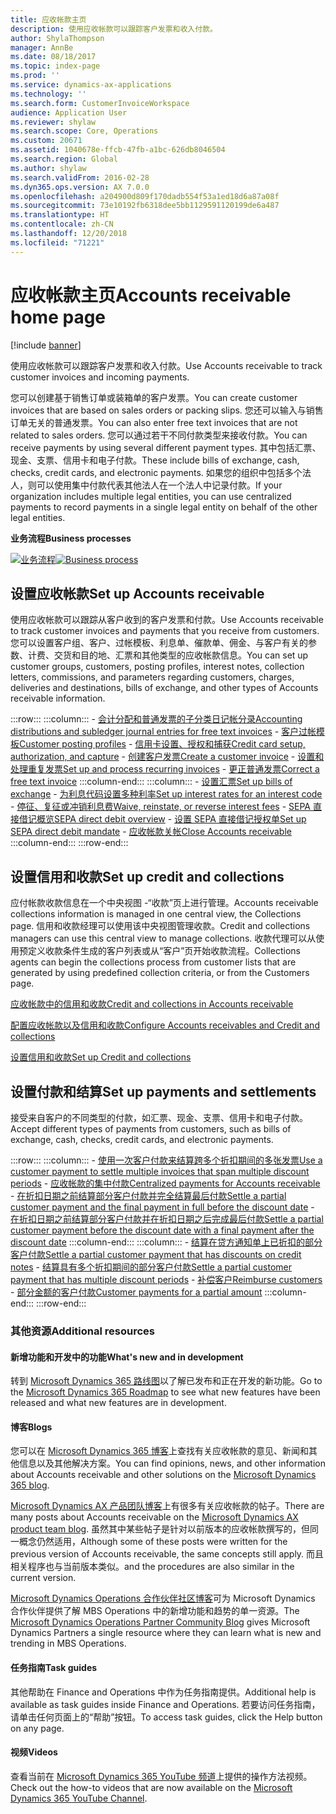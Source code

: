 ```yaml
---
title: 应收帐款主页
description: 使用应收帐款可以跟踪客户发票和收入付款。
author: ShylaThompson
manager: AnnBe
ms.date: 08/18/2017
ms.topic: index-page
ms.prod: ''
ms.service: dynamics-ax-applications
ms.technology: ''
ms.search.form: CustomerInvoiceWorkspace
audience: Application User
ms.reviewer: shylaw
ms.search.scope: Core, Operations
ms.custom: 20671
ms.assetid: 1040678e-ffcb-47fb-a1bc-626db8046504
ms.search.region: Global
ms.author: shylaw
ms.search.validFrom: 2016-02-28
ms.dyn365.ops.version: AX 7.0.0
ms.openlocfilehash: a204900d809f170dadb554f53a1ed18d6a87a08f
ms.sourcegitcommit: 73e10192fb6318dee5bb1129591120199de6a487
ms.translationtype: HT
ms.contentlocale: zh-CN
ms.lasthandoff: 12/20/2018
ms.locfileid: "71221"
---
```

# <a name="accounts-receivable-home-page"></a><span data-ttu-id="bd066-103">应收帐款主页</span><span class="sxs-lookup"><span data-stu-id="bd066-103">Accounts receivable home page</span></span>

[!include [banner](../includes/banner.md)]

<span data-ttu-id="bd066-104">使用应收帐款可以跟踪客户发票和收入付款。</span><span class="sxs-lookup"><span data-stu-id="bd066-104">Use Accounts receivable to track customer invoices and incoming payments.</span></span> 

<span data-ttu-id="bd066-105">您可以创建基于销售订单或装箱单的客户发票。</span><span class="sxs-lookup"><span data-stu-id="bd066-105">You can create customer invoices that are based on sales orders or packing slips.</span></span> <span data-ttu-id="bd066-106">您还可以输入与销售订单无关的普通发票。</span><span class="sxs-lookup"><span data-stu-id="bd066-106">You can also enter free text invoices that are not related to sales orders.</span></span> <span data-ttu-id="bd066-107">您可以通过若干不同付款类型来接收付款。</span><span class="sxs-lookup"><span data-stu-id="bd066-107">You can receive payments by using several different payment types.</span></span> <span data-ttu-id="bd066-108">其中包括汇票、现金、支票、信用卡和电子付款。</span><span class="sxs-lookup"><span data-stu-id="bd066-108">These include bills of exchange, cash, checks, credit cards, and electronic payments.</span></span> <span data-ttu-id="bd066-109">如果您的组织中包括多个法人，则可以使用集中付款代表其他法人在一个法人中记录付款。</span><span class="sxs-lookup"><span data-stu-id="bd066-109">If your organization includes multiple legal entities, you can use centralized payments to record payments in a single legal entity on behalf of the other legal entities.</span></span>


<span data-ttu-id="bd066-110">**业务流程**</span><span class="sxs-lookup"><span data-stu-id="bd066-110">**Business processes**</span></span>

<span data-ttu-id="bd066-111">[![业务流程](./media/AR-process.PNG)](./media/AR-process.PNG)</span><span class="sxs-lookup"><span data-stu-id="bd066-111">[![Business process](./media/AR-process.PNG)](./media/AR-process.PNG)</span></span>

## <a name="set-up-accounts-receivable"></a><span data-ttu-id="bd066-112">设置应收帐款</span><span class="sxs-lookup"><span data-stu-id="bd066-112">Set up Accounts receivable</span></span>

<span data-ttu-id="bd066-113">使用应收帐款可以跟踪从客户收到的客户发票和付款。</span><span class="sxs-lookup"><span data-stu-id="bd066-113">Use Accounts receivable to track customer invoices and payments that you receive from customers.</span></span> <span data-ttu-id="bd066-114">您可以设置客户组、客户、过帐模板、利息单、催款单、佣金、与客户有关的参数、计费、交货和目的地、汇票和其他类型的应收帐款信息。</span><span class="sxs-lookup"><span data-stu-id="bd066-114">You can set up customer groups, customers, posting profiles, interest notes, collection letters, commissions, and parameters regarding customers, charges, deliveries and destinations, bills of exchange, and other types of Accounts receivable information.</span></span> 

:::row:::
    :::column:::
        - [<span data-ttu-id="bd066-115">会计分配和普通发票的子分类日记帐分录</span><span class="sxs-lookup"><span data-stu-id="bd066-115">Accounting distributions and subledger journal entries for free text invoices</span></span>](accounting-distributions-subledger-journal-entries-free-text-invoices.md)
        - [<span data-ttu-id="bd066-116">客户过帐模板</span><span class="sxs-lookup"><span data-stu-id="bd066-116">Customer posting profiles</span></span>](customer-posting-profiles.md)
        - [<span data-ttu-id="bd066-117">信用卡设置、授权和捕获</span><span class="sxs-lookup"><span data-stu-id="bd066-117">Credit card setup, authorization, and capture</span></span>](credit-card-authorizations.md)
        - [<span data-ttu-id="bd066-118">创建客户发票</span><span class="sxs-lookup"><span data-stu-id="bd066-118">Create a customer invoice</span></span>](configure-customer-invoices.md)
        - [<span data-ttu-id="bd066-119">设置和处理重复发票</span><span class="sxs-lookup"><span data-stu-id="bd066-119">Set up and process recurring invoices</span></span>](set-up-process-recurring-invoices.md)
        - [<span data-ttu-id="bd066-120">更正普通发票</span><span class="sxs-lookup"><span data-stu-id="bd066-120">Correct a free text invoice</span></span>](correct-free-text-invoice.md)
    :::column-end:::
    :::column:::
        - [<span data-ttu-id="bd066-121">设置汇票</span><span class="sxs-lookup"><span data-stu-id="bd066-121">Set up bills of exchange</span></span>](set-up-bills-exchange.md)
        - [<span data-ttu-id="bd066-122">为利息代码设置多种利率</span><span class="sxs-lookup"><span data-stu-id="bd066-122">Set up interest rates for an interest code</span></span>](set-up-interest-rates-interest-code.md)
        - [<span data-ttu-id="bd066-123">停征、复征或冲销利息费</span><span class="sxs-lookup"><span data-stu-id="bd066-123">Waive, reinstate, or reverse interest fees</span></span>](waive-reinstate-reverse-interest-fees.md)
        - [<span data-ttu-id="bd066-124">SEPA 直接借记概览</span><span class="sxs-lookup"><span data-stu-id="bd066-124">SEPA direct debit overview</span></span>](sepa-direct-debit-overview.md)
        - [<span data-ttu-id="bd066-125">设置 SEPA 直接借记授权单</span><span class="sxs-lookup"><span data-stu-id="bd066-125">Set up SEPA direct debit mandate</span></span>](sepa-direct-debit-mandate.md)
        - [<span data-ttu-id="bd066-126">应收帐款关帐</span><span class="sxs-lookup"><span data-stu-id="bd066-126">Close Accounts receivable</span></span>](close-accounts-receivable.md)
    :::column-end:::
:::row-end:::


## <a name="set-up-credit-and-collections"></a><span data-ttu-id="bd066-127">设置信用和收款</span><span class="sxs-lookup"><span data-stu-id="bd066-127">Set up credit and collections</span></span>

<span data-ttu-id="bd066-128">应付帐款收款信息在一个中央视图 -“收款”页上进行管理。</span><span class="sxs-lookup"><span data-stu-id="bd066-128">Accounts receivable collections information is managed in one central view, the Collections page.</span></span> <span data-ttu-id="bd066-129">信用和收款经理可以使用该中央视图管理收款。</span><span class="sxs-lookup"><span data-stu-id="bd066-129">Credit and collections managers can use this central view to manage collections.</span></span> <span data-ttu-id="bd066-130">收款代理可以从使用预定义收款条件生成的客户列表或从“客户”页开始收款流程。</span><span class="sxs-lookup"><span data-stu-id="bd066-130">Collections agents can begin the collections process from customer lists that are generated by using predefined collection criteria, or from the Customers page.</span></span>

[<span data-ttu-id="bd066-131">应收帐款中的信用和收款</span><span class="sxs-lookup"><span data-stu-id="bd066-131">Credit and collections in Accounts receivable</span></span>](collections-credit-accounts-receivable.md)

[<span data-ttu-id="bd066-132">配置应收帐款以及信用和收款</span><span class="sxs-lookup"><span data-stu-id="bd066-132">Configure Accounts receivables and Credit and collections</span></span>](accounts-receivables-set-up-overview.md)

[<span data-ttu-id="bd066-133">设置信用和收款</span><span class="sxs-lookup"><span data-stu-id="bd066-133">Set up Credit and collections</span></span>](set-up-collections.md)

## <a name="set-up-payments-and-settlements"></a><span data-ttu-id="bd066-134">设置付款和结算</span><span class="sxs-lookup"><span data-stu-id="bd066-134">Set up payments and settlements</span></span>

<span data-ttu-id="bd066-135">接受来自客户的不同类型的付款，如汇票、现金、支票、信用卡和电子付款。</span><span class="sxs-lookup"><span data-stu-id="bd066-135">Accept different types of payments from customers, such as bills of exchange, cash, checks, credit cards, and electronic payments.</span></span> 

:::row:::
    :::column:::
        - [<span data-ttu-id="bd066-136">使用一次客户付款来结算跨多个折扣期间的多张发票</span><span class="sxs-lookup"><span data-stu-id="bd066-136">Use a customer payment to settle multiple invoices that span multiple discount periods</span></span>](customer-payment-settle-multiple-invoices-multiple-discount-periods.md)
        - [<span data-ttu-id="bd066-137">应收帐款的集中付款</span><span class="sxs-lookup"><span data-stu-id="bd066-137">Centralized payments for Accounts receivable</span></span>](centralized-payments-accounts-receivable.md)
        - [<span data-ttu-id="bd066-138">在折扣日期之前结算部分客户付款并完全结算最后付款</span><span class="sxs-lookup"><span data-stu-id="bd066-138">Settle a partial customer payment and the final payment in full before the discount date</span></span>](../accounts-payable/settle-partial-customer-payment-or-final-payment-before-discount.md)
        - [<span data-ttu-id="bd066-139">在折扣日期之前结算部分客户付款并在折扣日期之后完成最后付款</span><span class="sxs-lookup"><span data-stu-id="bd066-139">Settle a partial customer payment before the discount date with a final payment after the discount date</span></span>](settle-partial-customer-payment-before-discount-or-final-payment-after.md)
    :::column-end:::
    :::column:::
        - [<span data-ttu-id="bd066-140">结算在贷方通知单上已折扣的部分客户付款</span><span class="sxs-lookup"><span data-stu-id="bd066-140">Settle a partial customer payment that has discounts on credit notes</span></span>](settle-partial-customer-payment-discounts-credit-notes.md)
        - [<span data-ttu-id="bd066-141">结算具有多个折扣期间的部分客户付款</span><span class="sxs-lookup"><span data-stu-id="bd066-141">Settle a partial customer payment that has multiple discount periods</span></span>](settle-partial-customer-payment-multiple-discount-periods.md)
        - [<span data-ttu-id="bd066-142">补偿客户</span><span class="sxs-lookup"><span data-stu-id="bd066-142">Reimburse customers</span></span>](reimburse-customers.md)
        - [<span data-ttu-id="bd066-143">部分金额的客户付款</span><span class="sxs-lookup"><span data-stu-id="bd066-143">Customer payments for a partial amount</span></span>](customer-payments-partial-amount.md)
    :::column-end:::
:::row-end:::


### <a name="additional-resources"></a><span data-ttu-id="bd066-144">其他资源</span><span class="sxs-lookup"><span data-stu-id="bd066-144">Additional resources</span></span>

#### <a name="whats-new-and-in-development"></a><span data-ttu-id="bd066-145">新增功能和开发中的功能</span><span class="sxs-lookup"><span data-stu-id="bd066-145">What's new and in development</span></span>

<span data-ttu-id="bd066-146">转到 [Microsoft Dynamics 365 路线图](https://roadmap.dynamics.com/)以了解已发布和正在开发的新功能。</span><span class="sxs-lookup"><span data-stu-id="bd066-146">Go to the [Microsoft Dynamics 365 Roadmap](https://roadmap.dynamics.com/) to see what new features have been released and what new features are in development.</span></span> 

#### <a name="blogs"></a><span data-ttu-id="bd066-147">博客</span><span class="sxs-lookup"><span data-stu-id="bd066-147">Blogs</span></span>

<span data-ttu-id="bd066-148">您可以在 [Microsoft Dynamics 365 博客](https://community.dynamics.com/b/msftdynamicsblog?c=Enterprise)上查找有关应收帐款的意见、新闻和其他信息以及其他解决方案。</span><span class="sxs-lookup"><span data-stu-id="bd066-148">You can find opinions, news, and other information about Accounts receivable and other solutions on the [Microsoft Dynamics 365 blog](https://community.dynamics.com/b/msftdynamicsblog?c=Enterprise).</span></span>

<span data-ttu-id="bd066-149">[Microsoft Dynamics AX 产品团队博客](https://blogs.msdn.microsoft.com/dax/)上有很多有关应收帐款的帖子。</span><span class="sxs-lookup"><span data-stu-id="bd066-149">There are many posts about Accounts receivable on the [Microsoft Dynamics AX product team blog](https://blogs.msdn.microsoft.com/dax/).</span></span> <span data-ttu-id="bd066-150">虽然其中某些帖子是针对以前版本的应收帐款撰写的，但同一概念仍然适用，</span><span class="sxs-lookup"><span data-stu-id="bd066-150">Although some of these posts were written for the previous version of Accounts receivable, the same concepts still apply.</span></span> <span data-ttu-id="bd066-151">而且相关程序也与当前版本类似。</span><span class="sxs-lookup"><span data-stu-id="bd066-151">and the procedures are also similar in the current version.</span></span>

<span data-ttu-id="bd066-152">[Microsoft Dynamics Operations 合作伙伴社区博客](https://community.dynamics.com/partner/b/operationspartnercommunityblog)可为 Microsoft Dynamics 合作伙伴提供了解 MBS Operations 中的新增功能和趋势的单一资源。</span><span class="sxs-lookup"><span data-stu-id="bd066-152">The [Microsoft Dynamics Operations Partner Community Blog](https://community.dynamics.com/partner/b/operationspartnercommunityblog) gives Microsoft Dynamics Partners a single resource where they can learn what is new and trending in MBS Operations.</span></span>

#### <a name="task-guides"></a><span data-ttu-id="bd066-153">任务指南</span><span class="sxs-lookup"><span data-stu-id="bd066-153">Task guides</span></span>
<span data-ttu-id="bd066-154">其他帮助在 Finance and Operations 中作为任务指南提供。</span><span class="sxs-lookup"><span data-stu-id="bd066-154">Additional help is available as task guides inside Finance and Operations.</span></span> <span data-ttu-id="bd066-155">若要访问任务指南，请单击任何页面上的“帮助”按钮。</span><span class="sxs-lookup"><span data-stu-id="bd066-155">To access task guides, click the Help button on any page.</span></span>

#### <a name="videos"></a><span data-ttu-id="bd066-156">视频</span><span class="sxs-lookup"><span data-stu-id="bd066-156">Videos</span></span>

<span data-ttu-id="bd066-157">查看当前在 [Microsoft Dynamics 365 YouTube 频道](https://www.youtube.com/channel/UCJGCg4rB3QSs8y_1FquelBQ)上提供的操作方法视频。</span><span class="sxs-lookup"><span data-stu-id="bd066-157">Check out the how-to videos that are now available on the [Microsoft Dynamics 365 YouTube Channel](https://www.youtube.com/channel/UCJGCg4rB3QSs8y_1FquelBQ).</span></span>







